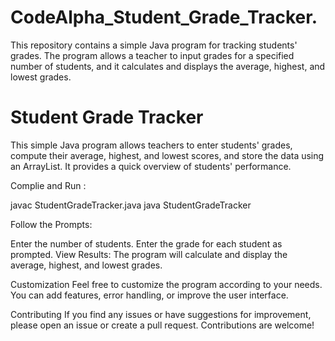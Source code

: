 # CodeAlpha_Student_Grade_Tracker.
This repository contains a simple Java program for tracking students' grades. The program allows a teacher to input grades for a specified number of students, and it calculates and displays the average, highest, and lowest grades.

# Student Grade Tracker

This simple Java program allows teachers to enter students' grades, compute their average, highest, and lowest scores, and store the data using an ArrayList. It provides a quick overview of students' performance.


Complie and Run :

  javac StudentGradeTracker.java
  java StudentGradeTracker

  
Follow the Prompts:

Enter the number of students.
Enter the grade for each student as prompted.
View Results:
The program will calculate and display the average, highest, and lowest grades.

Customization
Feel free to customize the program according to your needs. You can add features, error handling, or improve the user interface.

Contributing
If you find any issues or have suggestions for improvement, please open an issue or create a pull request. Contributions are welcome!
